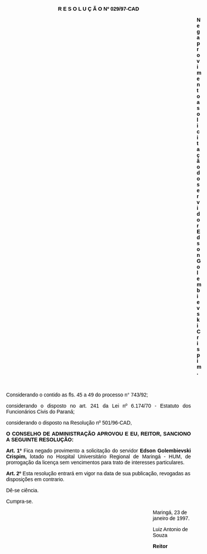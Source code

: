 <BODY TEXT="#000000">

<B><FONT FACE="Arial"><P ALIGN="CENTER">R E S O L U &Ccedil; &Atilde; O Nº 029/97-CAD</P>
</B><DIR>
<DIR>
<DIR>
<DIR>
<DIR>
<DIR>
<DIR>
<DIR>
<DIR>
<DIR>
<DIR>
<DIR>
<DIR>

<B><P ALIGN="JUSTIFY">Nega provimento a solicita&ccedil;&atilde;o do servidor Edson Golembievski Crispim.</P>
</B>
<P ALIGN="JUSTIFY">&nbsp;</P></DIR>
</DIR>
</DIR>
</DIR>
</DIR>
</DIR>
</DIR>
</DIR>
</DIR>
</DIR>
</DIR>
</DIR>
</DIR>

<P ALIGN="JUSTIFY">Considerando o contido as fls. 45 a 49 do processo n° 743/92;</P>
<P ALIGN="JUSTIFY">considerando o disposto no art. 241 da Lei nº 6.174/70 - Estatuto dos Funcion&aacute;rios Civis do Paran&aacute;;</P>
<P ALIGN="JUSTIFY">considerando o disposto na Resolu&ccedil;&atilde;o nº 501/96-CAD,</P>

<B><P ALIGN="JUSTIFY">O CONSELHO DE ADMINISTRA&Ccedil;&Atilde;O APROVOU E EU, REITOR, SANCIONO A</B> <B>SEGUINTE RESOLU&Ccedil;&Atilde;O:</P>
</B>
<B><P ALIGN="JUSTIFY">Art. 1º  </B>Fica negado provimento a solicita&ccedil;&atilde;o do servidor <B>Edson Golembievski Crispim, </B>lotado no Hospital Universit&aacute;rio Regional de Maring&aacute; - HUM, de prorroga&ccedil;&atilde;o da licen&ccedil;a sem vencimentos para trato de interesses particulares.</P>
<B><P>Art. 2º  </B>Esta resolu&ccedil;&atilde;o entrar&aacute; em vigor na data de sua publica&ccedil;&atilde;o, revogadas as disposi&ccedil;&otilde;es em contrario.</P>
<P>D&ecirc;-se ci&ecirc;ncia.</P>
<P>Cumpra-se.</P>
<DIR>
<DIR>
<DIR>
<DIR>
<DIR>
<DIR>
<DIR>
<DIR>
<DIR>
<DIR>

<P>Maring&aacute;, 23 de janeiro de 1997.</P>
<P>Luiz Antonio de Souza</P>
<B><P>Reitor</P></DIR>
</DIR>
</DIR>
</DIR>
</DIR>
</DIR>
</DIR>
</DIR>
</DIR>
</DIR>
</B></FONT></BODY>
